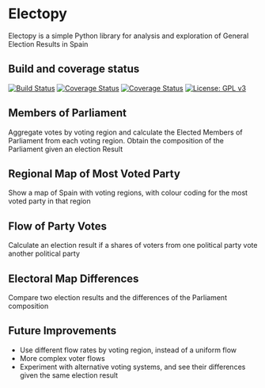 # Electopy

Electopy is a simple Python library for analysis and exploration of General Election Results in Spain

## Build and coverage status

[![Build Status](https://travis-ci.com/pforero/electopy.svg?branch=master)](https://travis-ci.com/pforero/electopy)
[![Coverage Status](https://coveralls.io/repos/github/pforero/electopy/badge.svg)](https://coveralls.io/github/pforero/electopy)
[![Coverage Status](https://img.shields.io/badge/code%20style-black-000000.svg)](https://github.com/python/black)
[![License: GPL v3](https://img.shields.io/badge/License-GPLv3-blue.svg)](https://github.com/pforero/electopy/blob/master/LICENSE)

## Members of Parliament

Aggregate votes by voting region and calculate the Elected Members of Parliament from each voting region. Obtain the composition of the Parliament given an election Result

## Regional Map of Most Voted Party

Show a map of Spain with voting regions, with colour coding for the most voted party in that region

## Flow of Party Votes

Calculate an election result if a shares of voters from one political party vote another political party

## Electoral Map Differences

Compare two election results and the differences of the Parliament composition

## Future Improvements

- Use different flow rates by voting region, instead of a uniform flow
- More complex voter flows
- Experiment with alternative voting systems, and see their differences given the same election result

